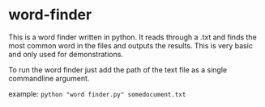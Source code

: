 ﻿# word-finder

This is a word finder written in python. It reads through a .txt and finds the most common word in the files and outputs the results. 
This is very basic and only used for demonstrations.

To run the word finder just add the path of the text file as a single commandline argument. 

example: `python "word finder.py" somedocument.txt`
